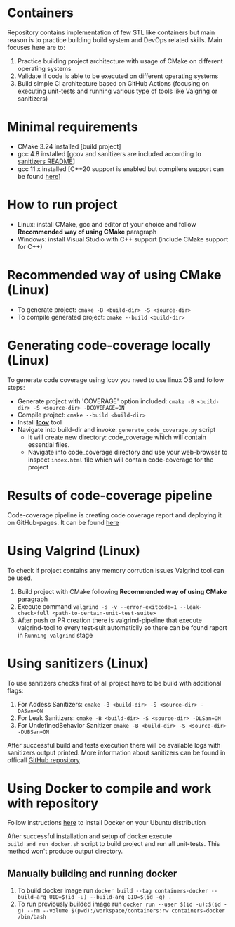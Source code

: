 # Containers
Repository contains implementation of few STL like containers but main reason is to practice building build system and DevOps related skills.
Main focuses here are to:
1. Practice building project architecture with usage of CMake on different operating systems
2. Validate if code is able to be executed on different operating systems
3. Build simple CI architecture based on GitHub Actions (focusing on executing unit-tests and running various type of tools like Valgring or sanitizers)

# Minimal requirements
 - CMake 3.24 installed [build project]
 - gcc 4.8 installed [gcov and sanitizers are included according to [sanitizers README](https://github.com/google/sanitizers/wiki/AddressSanitizer)]
 - gcc 11.x installed [C++20 support is enabled but compilers support can be found [here](https://en.cppreference.com/w/cpp/compiler_support/20)]

# How to run project
 - Linux: install CMake, gcc and editor of your choice and follow **Recommended way of using CMake** paragraph
 - Windows: install Visual Studio with C++ support (include CMake support for C++)

# Recommended way of using CMake (Linux)
 - To generate project: ```cmake -B <build-dir> -S <source-dir>```
 - To compile generated project: ```cmake --build <build-dir>```

# Generating code-coverage locally (Linux)
To generate code coverage using lcov you need to use linux OS and follow steps:
 - Generate project with 'COVERAGE' option included: ```cmake -B <build-dir> -S <source-dir> -DCOVERAGE=ON```
 - Compile project: ```cmake --build <build-dir>```
 - Install [**lcov**](https://github.com/linux-test-project/lcov) tool
 - Navigate into build-dir and invoke: ```generate_code_coverage.py``` script
   - It will create new directory: code_coverage which will contain essential files.
   - Navigate into code_coverage directory and use your web-browser to inspect ```index.html``` file which will contain
     code-coverage for the project

# Results of code-coverage pipeline
Code-coverage pipeline is creating code coverage report and deploying it on GitHub-pages. It can be found [here](https://milosz-barylowicz.github.io/Containers/)

# Using Valgrind (Linux)
To check if project contains any memory corrution issues Valgrind tool can be used.
1. Build project with CMake following **Recommended way of using CMake** paragraph
2. Execute command ```valgrind -s -v --error-exitcode=1 --leak-check=full <path-to-certain-unit-test-suite>```
3. After push or PR creation there is valgrind-pipeline that execute valgrind-tool to every test-suit automaticlly so there can be found raport in ```Running valgrind``` stage

# Using sanitizers (Linux)
To use sanitizers checks first of all project have to be build with additional flags:
1. For Addess Sanitizers: ```cmake -B <build-dir> -S <source-dir> -DASan=ON```
2. For Leak Sanitizers: ```cmake -B <build-dir> -S <source-dir> -DLSan=ON```
3. For UndefinedBehavior Sanitizer ```cmake -B <build-dir> -S <source-dir> -DUBSan=ON```

After successful build and tests execution there will be available logs with sanitizers output printed. More information about sanitizers can be found in officall [GitHub repository](https://github.com/google/sanitizers)

# Using Docker to compile and work with repository
Follow instructions [here](https://docs.docker.com/engine/install/ubuntu/) to install Docker on your Ubuntu distribution

After successful installation and setup of docker execute ```build_and_run_docker.sh``` script to build project and run all unit-tests. This method won't produce output directory.

## Manually building and running docker
1. To build docker image run ```docker build --tag containers-docker --build-arg UID=$(id -u) --build-arg GID=$(id -g) .```
2. To run previously builded image run ```docker run --user $(id -u):$(id -g) --rm --volume $(pwd):/workspace/containers:rw containers-docker /bin/bash```
